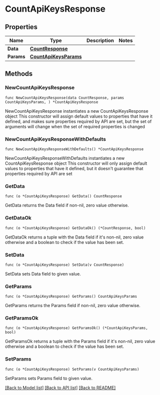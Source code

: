 # CountApiKeysResponse

## Properties

Name | Type | Description | Notes
------------ | ------------- | ------------- | -------------
**Data** | [**CountResponse**](CountResponse.md) |  | 
**Params** | [**CountApiKeysParams**](CountApiKeysParams.md) |  | 

## Methods

### NewCountApiKeysResponse

`func NewCountApiKeysResponse(data CountResponse, params CountApiKeysParams, ) *CountApiKeysResponse`

NewCountApiKeysResponse instantiates a new CountApiKeysResponse object
This constructor will assign default values to properties that have it defined,
and makes sure properties required by API are set, but the set of arguments
will change when the set of required properties is changed

### NewCountApiKeysResponseWithDefaults

`func NewCountApiKeysResponseWithDefaults() *CountApiKeysResponse`

NewCountApiKeysResponseWithDefaults instantiates a new CountApiKeysResponse object
This constructor will only assign default values to properties that have it defined,
but it doesn't guarantee that properties required by API are set

### GetData

`func (o *CountApiKeysResponse) GetData() CountResponse`

GetData returns the Data field if non-nil, zero value otherwise.

### GetDataOk

`func (o *CountApiKeysResponse) GetDataOk() (*CountResponse, bool)`

GetDataOk returns a tuple with the Data field if it's non-nil, zero value otherwise
and a boolean to check if the value has been set.

### SetData

`func (o *CountApiKeysResponse) SetData(v CountResponse)`

SetData sets Data field to given value.


### GetParams

`func (o *CountApiKeysResponse) GetParams() CountApiKeysParams`

GetParams returns the Params field if non-nil, zero value otherwise.

### GetParamsOk

`func (o *CountApiKeysResponse) GetParamsOk() (*CountApiKeysParams, bool)`

GetParamsOk returns a tuple with the Params field if it's non-nil, zero value otherwise
and a boolean to check if the value has been set.

### SetParams

`func (o *CountApiKeysResponse) SetParams(v CountApiKeysParams)`

SetParams sets Params field to given value.



[[Back to Model list]](../README.md#documentation-for-models) [[Back to API list]](../README.md#documentation-for-api-endpoints) [[Back to README]](../README.md)


